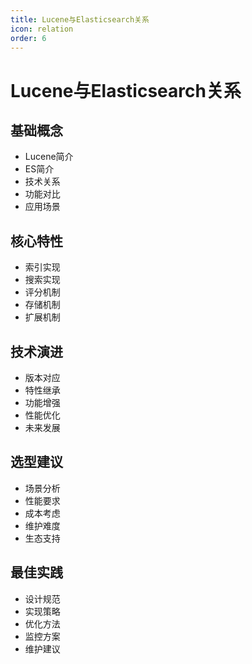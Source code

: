 ```yaml
---
title: Lucene与Elasticsearch关系
icon: relation
order: 6
---
```


# Lucene与Elasticsearch关系

## 基础概念
- Lucene简介
- ES简介
- 技术关系
- 功能对比
- 应用场景

## 核心特性
- 索引实现
- 搜索实现
- 评分机制
- 存储机制
- 扩展机制

## 技术演进
- 版本对应
- 特性继承
- 功能增强
- 性能优化
- 未来发展

## 选型建议
- 场景分析
- 性能要求
- 成本考虑
- 维护难度
- 生态支持

## 最佳实践
- 设计规范
- 实现策略
- 优化方法
- 监控方案
- 维护建议
